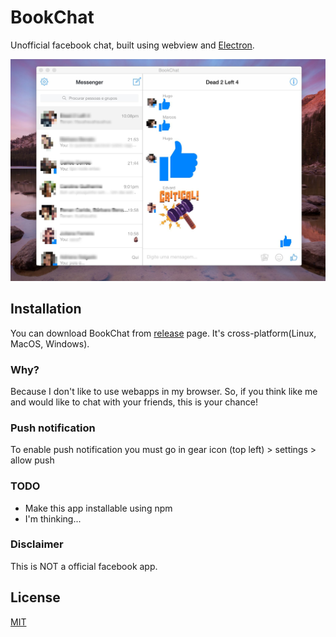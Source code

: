 # BookChat

Unofficial facebook chat, built using webview and [Electron](https://github.com/atom/electron).

![screenshot](app-desktop.jpg)

## Installation

You can download BookChat from [release]() page. It's cross-platform(Linux, MacOS, Windows).

### Why?

Because I don't like to use webapps in my browser.
So, if you think like me and would like to chat with your friends, this is your chance!

### Push notification

To enable push notification you must go in gear icon (top left) > settings > allow push

### TODO

- Make this app installable using npm
- I'm thinking...

### Disclaimer

This is NOT a official facebook app.

## License

[MIT](https://tldrlegal.com/license/mit-license)

